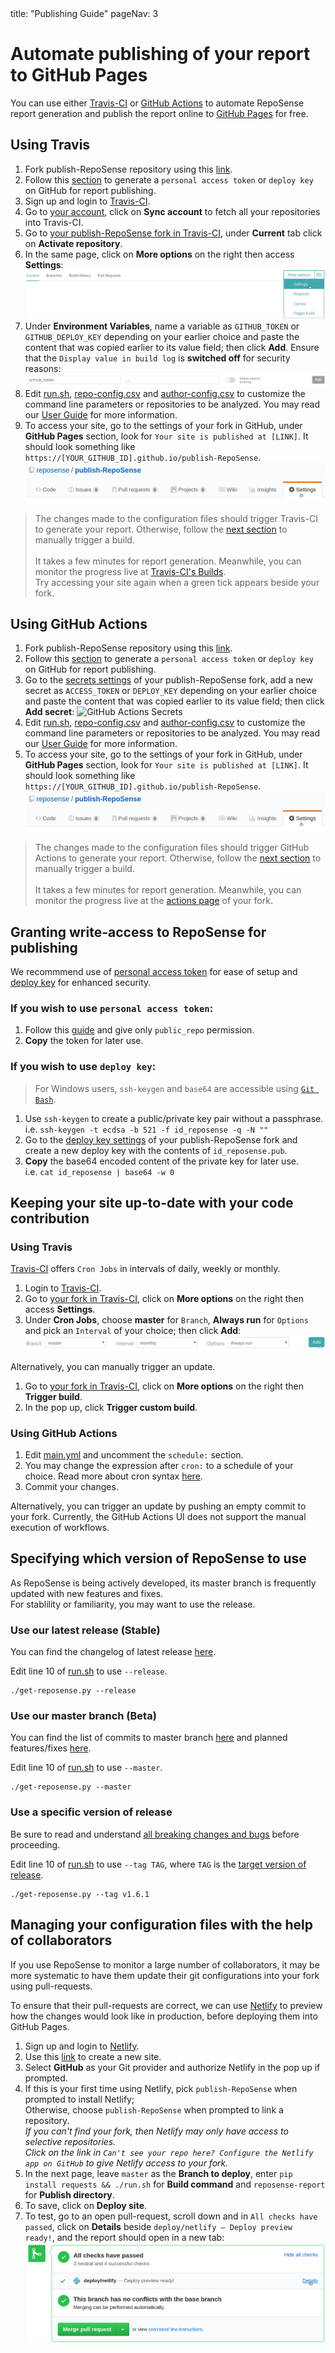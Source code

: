 <frontmatter>
  title: "Publishing Guide"
  pageNav: 3
</frontmatter>

# Automate publishing of your report to GitHub Pages

You can use either [Travis-CI](https://travis-ci.org/) or [GitHub Actions](https://github.com/features/actions) to automate RepoSense report generation and publish the report online to [GitHub Pages](https://pages.github.com/) for free.

## Using Travis

1. Fork publish-RepoSense repository using this [link](https://github.com/RepoSense/publish-RepoSense/fork).
1. Follow this [section](#granting-write-access-to-reposense-for-publishing) to generate a `personal access token` or `deploy key` on GitHub for report publishing.
1. Sign up and login to [Travis-CI](https://travis-ci.org/).
1. Go to [your account](https://travis-ci.org/account/repositories), click on **Sync account** to fetch all your repositories into Travis-CI.
1. Go to [your publish-RepoSense fork in Travis-CI](https://travis-ci.org/search/publish-RepoSense/), under **Current** tab click on **Activate repository**.
1. In the same page, click on **More options** on the right then access **Settings**:
![Travis-CI Dashboard](images/publishingguide-travissetting.jpg "Travis-CI Dashboard")
1. Under **Environment Variables**, name a variable as `GITHUB_TOKEN` or `GITHUB_DEPLOY_KEY` depending on your earlier choice and paste the content that was copied earlier to its value field; then click **Add**. Ensure that the `Display value in build log` is **switched off** for security reasons:
![Travis-CI Environment Variable](images/publishingguide-githubtoken.jpg "Travis-CI Environment Variable")
1. Edit [run.sh](https://github.com/reposense/publish-RepoSense/edit/master/run.sh), [repo-config.csv](https://github.com/reposense/publish-RepoSense/edit/master/configs/repo-config.csv) and [author-config.csv](https://github.com/reposense/publish-RepoSense/edit/master/configs/author-config.csv) to customize the command line parameters or repositories to be analyzed. You may read our [User Guide](UserGuide.md#customizing-the-analysis) for more information.
1. To access your site, go to the settings of your fork in GitHub, under **GitHub Pages** section, look for `Your site is published at [LINK]`. It should look something like `https://[YOUR_GITHUB_ID].github.io/publish-RepoSense`.
![GitHub Setting](images/publishingguide-githubsetting.jpg "GitHub Setting")

> The changes made to the configuration files should trigger Travis-CI to generate your report. Otherwise, follow the [next section](#keeping-your-site-up-to-date-with-your-code-contribution) to manually trigger a build. <br/><br/>
It takes a few minutes for report generation. Meanwhile, you can monitor the progress live at [Travis-CI's Builds](https://travis-ci.org/dashboard/builds). <br/>
Try accessing your site again when a green tick appears beside your fork.

## Using GitHub Actions

1. Fork publish-RepoSense repository using this [link](https://github.com/RepoSense/publish-RepoSense/fork).
1. Follow this [section](#granting-write-access-to-reposense-for-publishing) to generate a `personal access token` or `deploy key` on GitHub for report publishing.
1. Go to the [secrets settings](https://github.com/reposense/publish-RepoSense/settings/secrets) of your publish-RepoSense fork, add a new secret as `ACCESS_TOKEN` or `DEPLOY_KEY` depending on your earlier choice and paste the content that was copied earlier to its value field; then click **Add secret**:
![GitHub Actions Secrets](images/publishingguide-secrets.png "GitHub Actions Secrets")
1. Edit [run.sh](https://github.com/reposense/publish-RepoSense/edit/master/run.sh), [repo-config.csv](https://github.com/reposense/publish-RepoSense/edit/master/configs/repo-config.csv) and [author-config.csv](https://github.com/reposense/publish-RepoSense/edit/master/configs/author-config.csv) to customize the command line parameters or repositories to be analyzed. You may read our [User Guide](UserGuide.md#customizing-the-analysis) for more information.
1. To access your site, go to the settings of your fork in GitHub, under **GitHub Pages** section, look for `Your site is published at [LINK]`. It should look something like `https://[YOUR_GITHUB_ID].github.io/publish-RepoSense`.
![GitHub Setting](images/publishingguide-githubsetting.jpg "GitHub Setting")

> The changes made to the configuration files should trigger GitHub Actions to generate your report. Otherwise, follow the [next section](#keeping-your-site-up-to-date-with-your-code-contribution) to manually trigger a build. <br/><br/>
It takes a few minutes for report generation. Meanwhile, you can monitor the progress live at the [actions page](https://github.com/reposense/publish-RepoSense/actions) of your fork. <br/>


## Granting write-access to RepoSense for publishing
We recommmend use of [personal access token](https://github.blog/2013-05-16-personal-api-tokens/) for ease of setup and [deploy key](https://developer.github.com/v3/guides/managing-deploy-keys/#deploy-keys) for enhanced security.

### If you wish to use `personal access token`:
1. Follow this [guide](https://help.github.com/articles/creating-a-personal-access-token-for-the-command-line/) and give only `public_repo` permission.
1. **Copy** the token for later use.

### If you wish to use `deploy key`:
> For Windows users, `ssh-keygen` and `base64` are accessible using [`Git Bash`](https://gitforwindows.org/).

1. Use `ssh-keygen` to create a public/private key pair without a passphrase. <br/>
i.e. `ssh-keygen -t ecdsa -b 521 -f id_reposense -q -N ""`
1. Go to the [deploy key settings](https://github.com/reposense/publish-RepoSense/settings/keys) of your publish-RepoSense fork and create a new deploy key with the contents of `id_reposense.pub`.
1. **Copy** the base64 encoded content of the private key for later use. <br/>
i.e. `cat id_reposense | base64 -w 0`

## Keeping your site up-to-date with your code contribution

### Using Travis

[Travis-CI](https://travis-ci.org/) offers `Cron Jobs` in intervals of daily, weekly or monthly.

1. Login to [Travis-CI](https://travis-ci.org/).
1. Go to [your fork in Travis-CI](https://travis-ci.org/search/publish-RepoSense/), click on **More options** on the right then access **Settings**.
1. Under **Cron Jobs**, choose **master** for `Branch`, **Always run** for `Options` and pick an `Interval` of your choice; then click **Add**:
![Travis-CI Cron](images/publishingguide-cronsetting.jpg "Travis-CI Cron")

Alternatively, you can manually trigger an update.

1. Go to [your fork in Travis-CI](https://travis-ci.org/search/publish-RepoSense/), click on **More options** on the right then **Trigger build**.
1. In the pop up, click **Trigger custom build**.

### Using GitHub Actions

1. Edit [main.yml](https://github.com/reposense/publish-RepoSense/edit/master/.github/workflows/main.yml) and uncomment the `schedule:` section.
1. You may change the expression after `cron:` to a schedule of your choice. Read more about cron syntax [here](https://help.github.com/en/actions/reference/events-that-trigger-workflows#scheduled-events-schedule).
1. Commit your changes.

Alternatively, you can trigger an update by pushing an empty commit to your fork. Currently, the GitHub Actions UI does not support the manual execution of workflows.

## Specifying which version of RepoSense to use

As RepoSense is being actively developed, its master branch is frequently updated with new features and fixes. <br/>
For stablility or familiarity, you may want to use the release. <br/>

### Use our latest release (Stable)

You can find the changelog of latest release [here](https://github.com/reposense/RepoSense/releases/latest).

Edit line 10 of [run.sh](https://github.com/reposense/publish-RepoSense/edit/master/run.sh) to use `--release`. <br />
``` {start-from=10}
./get-reposense.py --release
```

### Use our master branch (Beta)

You can find the list of commits to master branch [here](https://github.com/reposense/RepoSense/commits/master) and planned features/fixes [here](https://github.com/reposense/RepoSense/milestones).

Edit line 10 of [run.sh](https://github.com/reposense/publish-RepoSense/edit/master/run.sh) to use `--master`. <br />
``` {start-from=10}
./get-reposense.py --master
```
### Use a specific version of release

Be sure to read and understand [all breaking changes and bugs](https://github.com/reposense/RepoSense/releases) before proceeding.

Edit line 10 of [run.sh](https://github.com/reposense/publish-RepoSense/edit/master/run.sh) to use `--tag TAG`, where `TAG` is the [target version of release](https://github.com/reposense/RepoSense/tags). <br />
``` {start-from=10}
./get-reposense.py --tag v1.6.1
```
## Managing your configuration files with the help of collaborators

If you use RepoSense to monitor a large number of collaborators, it may be more systematic to have them update their git configurations into your fork using pull-requests.

To ensure that their pull-requests are correct, we can use [Netlify](https://www.netlify.com/) to preview how the changes would look like in production, before deploying them into GitHub Pages.

1. Sign up and login to [Netlify](https://www.netlify.com/).
1. Use this [link](https://app.netlify.com/start) to create a new site.
1. Select **GitHub** as your Git provider and authorize Netlify in the pop up if prompted.
1. If this is your first time using Netlify, pick `publish-RepoSense` when prompted to install Netlify; <br/>
Otherwise, choose `publish-RepoSense` when prompted to link a repository. <br/>
*If you can't find your fork, then Netlify may only have access to selective repositories. <br/>
Click on the link in `Can't see your repo here? Configure the Netlify app on GitHub` to give Netlify access to your fork.*
1. In the next page, leave `master` as the **Branch to deploy**, enter `pip install requests && ./run.sh` for **Build command** and `reposense-report` for **Publish directory**.
1. To save, click on **Deploy site**.
1. To test, go to an open pull-request, scroll down and in `All checks have passed`, click on **Details** beside `deploy/netlify — Deploy preview ready!`, and the report should open in a new tab:
![Netlify Preview](images/publishingguide-netlifypreview.png "Netlify Preview")

